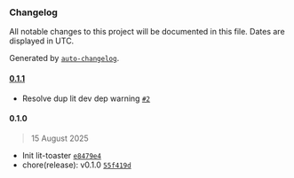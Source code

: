### Changelog

All notable changes to this project will be documented in this file. Dates are displayed in UTC.

Generated by [`auto-changelog`](https://github.com/CookPete/auto-changelog).

#### [0.1.1](https://github.com/brysonbw/lit-toaster/compare/0.1.0...0.1.1)

- Resolve dup lit dev dep warning [`#2`](https://github.com/brysonbw/lit-toaster/pull/2)

#### 0.1.0

> 15 August 2025

- Init lit-toaster [`e8479e4`](https://github.com/brysonbw/lit-toaster/commit/e8479e4a0c981d2a5fbf33657c222ed298657a83)
- chore(release): v0.1.0 [`55f419d`](https://github.com/brysonbw/lit-toaster/commit/55f419d78c48612d3b8a48b3546e9a5520a6ec0f)
